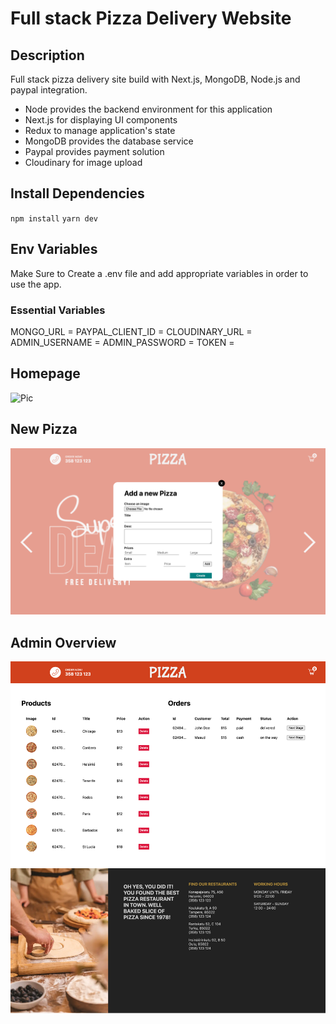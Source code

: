 # Full stack Pizza Delivery Website

## Description

Full stack pizza delivery site build with Next.js, MongoDB, Node.js and paypal integration.

- Node provides the backend environment for this application
- Next.js for displaying UI components
- Redux to manage application's state
- MongoDB provides the database service
- Paypal provides payment solution
- Cloudinary for image upload

## Install Dependencies

`npm install` `yarn dev`

## Env Variables

Make Sure to Create a .env file and add appropriate variables in order to use the app.

### Essential Variables

MONGO_URL =
PAYPAL_CLIENT_ID =
CLOUDINARY_URL =
ADMIN_USERNAME =
ADMIN_PASSWORD =
TOKEN =

## Homepage

![Pic](https://raw.githubusercontent.com/healmasud/full-stack-pizza-delivery/master/github-overview/home.png)

## New Pizza

![Pic](https://raw.githubusercontent.com/healmasud/full-stack-pizza-delivery/master/github-overview/new-pizza.png)

## Admin Overview

![Pic](https://raw.githubusercontent.com/healmasud/full-stack-pizza-delivery/master/github-overview/admin.png)

